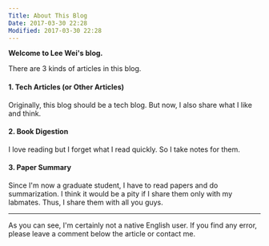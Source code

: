 ```yaml
---
Title: About This Blog
Date: 2017-03-30 22:28
Modified: 2017-03-30 22:28
---
```


<link href="//maxcdn.bootstrapcdn.com/font-awesome/4.2.0/css/font-awesome.min.css" rel="stylesheet">

**Welcome to Lee Wei's blog.**

There are 3 kinds of articles in this blog.

#### 1. Tech Articles (or Other Articles)
Originally, this blog should be a tech blog.
But now, I also share what I like and think.

#### 2. Book Digestion
I love reading but I forget what I read quickly.
So I take notes for them.

#### 3. Paper Summary
Since I'm now a graduate student, I have to read papers and do summarization.
I think it would be a pity if I share them only with my labmates.
Thus, I share them with all you guys.

---

As you can see, I'm certainly not a native English user.
If you find any error, please leave a comment below the article or contact me.
